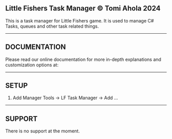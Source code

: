 Little Fishers Task Manager © Tomi Ahola 2024
---------------------------------
This is a task manager for Little Fishers game. It is used to manage C# Tasks, queues and other task related things.

---------------------------------
DOCUMENTATION
---------------------------------
Please read our online documentation for more in-depth explanations and customization options at:

---------------------------------
SETUP
---------------------------------
1. Add Manager
Tools -> LF Task Manager -> Add ...

---------------------------------
SUPPORT
---------------------------------
There is no support at the moment.